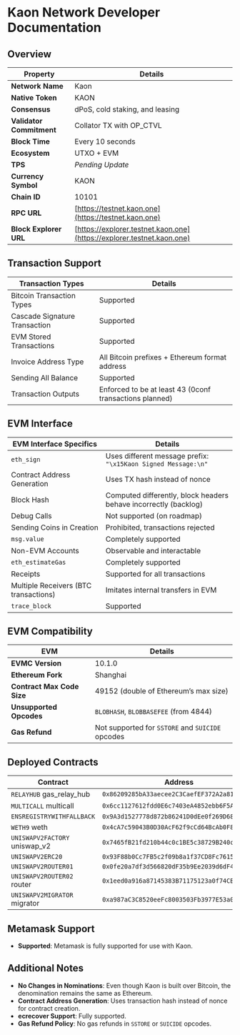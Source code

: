 # Kaon Network Developer Documentation

## Overview

| **Property**               | **Details**                                  |
|----------------------------|----------------------------------------------|
| **Network Name**            | Kaon                                         |
| **Native Token**            | KAON                                         |
| **Consensus**               | dPoS, cold staking, and leasing              |
| **Validator Commitment**    | Collator TX with OP_CTVL                     |
| **Block Time**              | Every 10 seconds                             |
| **Ecosystem**               | UTXO + EVM                                   |
| **TPS**                     | _Pending Update_                             |
| **Currency Symbol**         | KAON                                         |
| **Chain ID**                | 10101                                        |
| **RPC URL**                 | [https://testnet.kaon.one](https://testnet.kaon.one) |
| **Block Explorer URL**      | [https://explorer.testnet.kaon.one](https://explorer.testnet.kaon.one) |

## Transaction Support

| **Transaction Types**                            | **Details**                                            |
|--------------------------------------------------|--------------------------------------------------------|
| Bitcoin Transaction Types                        | Supported                                              |
| Cascade Signature Transaction                    | Supported                                              |
| EVM Stored Transactions                          | Supported                                              |
| Invoice Address Type                             | All Bitcoin prefixes + Ethereum format address          |
| Sending All Balance                              | Supported                                              |
| Transaction Outputs                              | Enforced to be at least 43 (0conf transactions planned) |

## EVM Interface

| **EVM Interface Specifics**                      | **Details**                                            |
|--------------------------------------------------|--------------------------------------------------------|
| `eth_sign`                                       | Uses different message prefix: `"\x15Kaon Signed Message:\n"` |
| Contract Address Generation                      | Uses TX hash instead of nonce                          |
| Block Hash                                       | Computed differently, block headers behave incorrectly (backlog) |
| Debug Calls                                      | Not supported (on roadmap)                             |
| Sending Coins in Creation                        | Prohibited, transactions rejected                      |
| `msg.value`                                      | Completely supported                                   |
| Non-EVM Accounts                                 | Observable and interactable                            |
| `eth_estimateGas`                                | Completely supported                                   |
| Receipts                                         | Supported for all transactions                         |
| Multiple Receivers (BTC transactions)            | Imitates internal transfers in EVM                     |
| `trace_block`                                    | Supported                                              |

## EVM Compatibility

| **EVM**                                          | **Details**                                            |
|--------------------------------------------------|--------------------------------------------------------|
| **EVMC Version**                                 | 10.1.0                                                 |
| **Ethereum Fork**                                | Shanghai                                               |
| **Contract Max Code Size**                       | 49152 (double of Ethereum’s max size)                  |
| **Unsupported Opcodes**                          | `BLOBHASH`, `BLOBBASEFEE` (from 4844)                  |
| **Gas Refund**                                   | Not supported for `SSTORE` and `SUICIDE` opcodes       |

## Deployed Contracts

| **Contract**                 | **Address**                                     |
|------------------------------|-------------------------------------------------|
| `RELAYHUB` gas_relay_hub      | `0x86209285bA33aecee2C3CaefEF372A2a811468A4`    |
| `MULTICALL` multicall         | `0x6cc1127612fdd0E6c7403eA4852ebb6F5AA0b6C5`    |
| `ENSREGISTRYWITHFALLBACK`     | `0x9A3d1527778d872b86241D0dEe0f269D68e52c6D`    |
| `WETH9` weth                  | `0x4cA7c59043B0D30AcF62f9cCd64BcAb0F86f2aA1`    |
| `UNISWAPV2FACTORY` uniswap_v2 | `0x7465fB21fd210b44c0c1BE5c38729B240cBE588F`    |
| `UNISWAPV2ERC20`              | `0x93F88b0Cc7FB5c2f09b8a1f37CD8Fc7615Ff3E87`    |
| `UNISWAPV2ROUTER01`           | `0x0fe20a7df3d566820dF35b9Ee2039d6dF42179e7`    |
| `UNISWAPV2ROUTER02` router    | `0x1eed0a916a87145383B71175123a0f74CB113736`    |
| `UNISWAPV2MIGRATOR` migrator  | `0xa987aC3C8520eeFc8003503Fb3977E53a022Ecf4`    |

## Metamask Support

- **Supported**: Metamask is fully supported for use with Kaon.
  
## Additional Notes

- **No Changes in Nominations**: Even though Kaon is built over Bitcoin, the denomination remains the same as Ethereum.
- **Contract Address Generation**: Uses transaction hash instead of nonce for contract creation.
- **ecrecover Support**: Fully supported.
- **Gas Refund Policy**: No gas refunds in `SSTORE` or `SUICIDE` opcodes.
